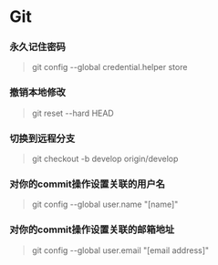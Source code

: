 # Git

### 永久记住密码

> git config --global credential.helper store


### 撤销本地修改

> git reset --hard HEAD


### 切换到远程分支

> git checkout -b develop origin/develop


### 对你的commit操作设置关联的用户名

> git config --global user.name "[name]"

### 对你的commit操作设置关联的邮箱地址

> git config --global user.email "[email address]"
